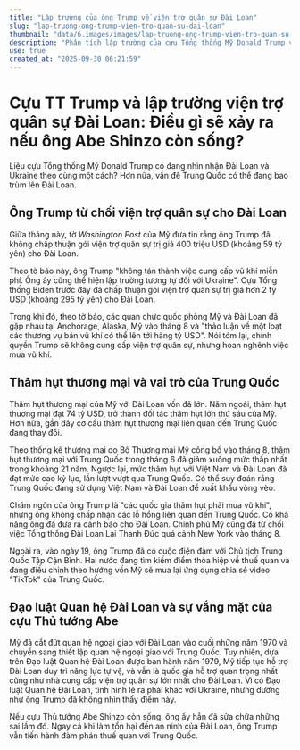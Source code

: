 ```yaml
---
title: "Lập trường của ông Trump về viện trợ quân sự Đài Loan"
slug: "lap-truong-ong-trump-vien-tro-quan-su-dai-loan"
thumbnail: "data/6.images/images/lap-truong-ong-trump-vien-tro-quan-su-dai-loan.webp"
description: "Phân tích lập trường của cựu Tổng thống Mỹ Donald Trump về viện trợ quân sự Đài Loan, liên hệ với Ukraine và thâm hụt thương mại Mỹ-Trung, cùng vai trò của cố Thủ tướng Abe Shinzo."
use: true
created_at: "2025-09-30 06:21:59"
---
```


# Cựu TT Trump và lập trường viện trợ quân sự Đài Loan: Điều gì sẽ xảy ra nếu ông Abe Shinzo còn sống?

Liệu cựu Tổng thống Mỹ Donald Trump có đang nhìn nhận Đài Loan và Ukraine theo cùng một cách? Hơn nữa, vấn đề Trung Quốc có thể đang bao trùm lên Đài Loan.

## Ông Trump từ chối viện trợ quân sự cho Đài Loan

Giữa tháng này, tờ *Washington Post* của Mỹ đưa tin rằng ông Trump đã không chấp thuận gói viện trợ quân sự trị giá 400 triệu USD (khoảng 59 tỷ yên) cho Đài Loan.

Theo tờ báo này, ông Trump "không tán thành việc cung cấp vũ khí miễn phí. Ông ấy cũng thể hiện lập trường tương tự đối với Ukraine". Cựu Tổng thống Biden trước đây đã chấp thuận gói viện trợ quân sự trị giá hơn 2 tỷ USD (khoảng 295 tỷ yên) cho Đài Loan.

Trong khi đó, theo tờ báo, các quan chức quốc phòng Mỹ và Đài Loan đã gặp nhau tại Anchorage, Alaska, Mỹ vào tháng 8 và "thảo luận về một loạt các thương vụ bán vũ khí có thể lên tới hàng tỷ USD". Nói tóm lại, chính quyền Trump sẽ không cung cấp viện trợ quân sự, nhưng hoan nghênh việc mua vũ khí.

## Thâm hụt thương mại và vai trò của Trung Quốc

Thâm hụt thương mại của Mỹ với Đài Loan vốn đã lớn. Năm ngoái, thâm hụt thương mại đạt 74 tỷ USD, trở thành đối tác thâm hụt lớn thứ sáu của Mỹ. Hơn nữa, gần đây cơ cấu thâm hụt thương mại liên quan đến Trung Quốc đang thay đổi.

Theo thống kê thương mại do Bộ Thương mại Mỹ công bố vào tháng 8, thâm hụt thương mại với Trung Quốc trong tháng 6 đã giảm xuống mức thấp nhất trong khoảng 21 năm. Ngược lại, mức thâm hụt với Việt Nam và Đài Loan đã đạt mức cao kỷ lục, lần lượt vượt qua Trung Quốc. Có thể suy đoán rằng Trung Quốc đang sử dụng Việt Nam và Đài Loan để xuất khẩu vòng vèo.

Châm ngôn của ông Trump là "các quốc gia thâm hụt phải mua vũ khí", nhưng ông không chấp nhận các lỗ hổng liên quan đến Trung Quốc. Có khả năng ông đã đưa ra cảnh báo cho Đài Loan. Chính phủ Mỹ cũng đã từ chối việc Tổng thống Đài Loan Lại Thanh Đức quá cảnh New York vào tháng 8.

Ngoài ra, vào ngày 19, ông Trump đã có cuộc điện đàm với Chủ tịch Trung Quốc Tập Cận Bình. Hai nước đang tìm kiếm điểm thỏa hiệp về thuế quan và đang điều chỉnh theo hướng vốn Mỹ sẽ mua lại ứng dụng chia sẻ video "TikTok" của Trung Quốc.

## Đạo luật Quan hệ Đài Loan và sự vắng mặt của cựu Thủ tướng Abe

Mỹ đã cắt đứt quan hệ ngoại giao với Đài Loan vào cuối những năm 1970 và chuyển sang thiết lập quan hệ ngoại giao với Trung Quốc. Tuy nhiên, dựa trên Đạo luật Quan hệ Đài Loan được ban hành năm 1979, Mỹ tiếp tục hỗ trợ Đài Loan duy trì năng lực tự vệ, và vẫn là quốc gia hỗ trợ quan trọng nhất cũng như nhà cung cấp viện trợ quân sự lớn nhất cho Đài Loan. Vì có Đạo luật Quan hệ Đài Loan, tình hình lẽ ra phải khác với Ukraine, nhưng dường như ông Trump đã không nhìn thấy điểm này.

Nếu cựu Thủ tướng Abe Shinzo còn sống, ông ấy hẳn đã sửa chữa những sai lầm đó. Ngay cả khi làm tổn hại đến an ninh của Đài Loan, ông Trump vẫn tiến hành đàm phán thuế quan với Trung Quốc.